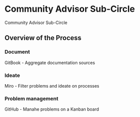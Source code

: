 # Community Advisor Sub-Circle

Community Advisor Sub-Circle



## Overview of the Process

### Document

GitBook - Aggregate documentation sources

### Ideate

Miro - Filter problems and ideate on processes

### Problem management

GitHub - Manahe problems on a Kanban board
